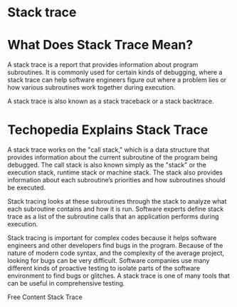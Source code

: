 # Stack trace

# What Does Stack Trace Mean?
A stack trace is a report that provides information about program subroutines. It is commonly used for certain kinds of debugging, where a stack trace can help software engineers figure out where a problem lies or how various subroutines work together during execution.

A stack trace is also known as a stack traceback or a stack backtrace.

# Techopedia Explains Stack Trace
A stack trace works on the "call stack," which is a data structure that provides information about the current subroutine of the program being debugged. The call stack is also known simply as the "stack" or the execution stack, runtime stack or machine stack. The stack also provides information about each subroutine’s priorities and how subroutines should be executed.

Stack tracing looks at these subroutines through the stack to analyze what each subroutine contains and how it is run. Software experts define stack trace as a list of the subroutine calls that an application performs during execution.

Stack tracing is important for complex codes because it helps software engineers and other developers find bugs in the program. Because of the nature of modern code syntax, and the complexity of the average project, looking for bugs can be very difficult. Software companies use many different kinds of proactive testing to isolate parts of the software environment to find bugs or glitches. A stack trace is one of many tools that can be useful in comprehensive testing.

<ResourceGroupTitle>Free Content</ResourceGroupTitle>
<BadgeLink colorScheme='yellow' badgeText='Read' href='https://www.techopedia.com/definition/22307/stack-trace#:~:text=A%20stack%20trace%20is%20a%20report%20that%20provides,as%20a%20stack%20traceback%20or%20a%20stack%20backtrace.'>Stack Trace</BadgeLink>
